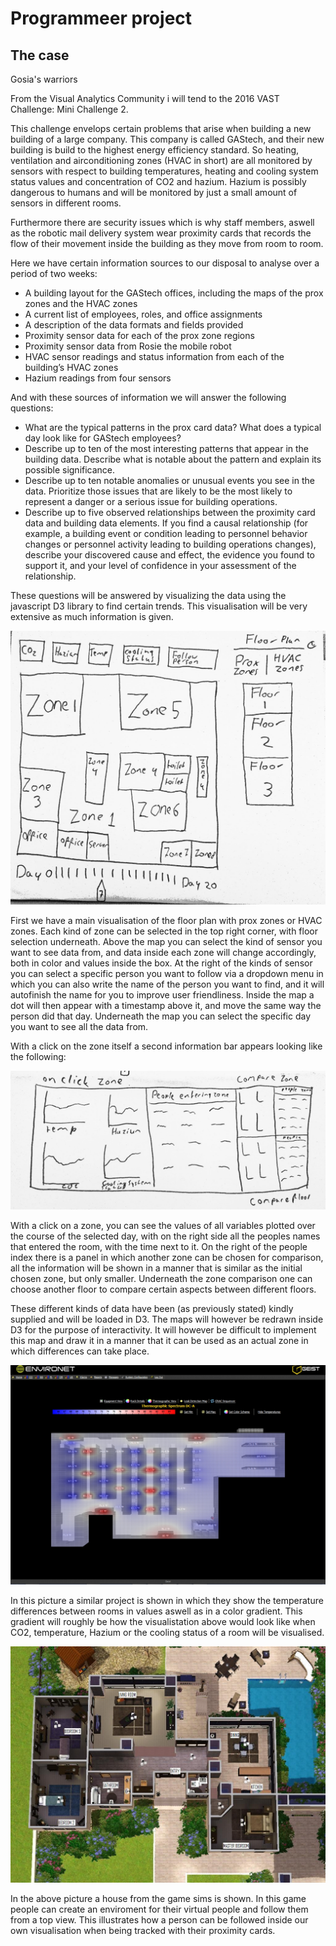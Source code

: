 # Programmeer project

## The case

Gosia's warriors

From the Visual Analytics Community i will tend to the 2016 VAST Challenge: Mini Challenge 2.

This challenge envelops certain problems that arise when building a new building of a large company. This company is called GAStech, and their new building is build to the highest energy efficiency standard. So heating, ventilation and airconditioning zones (HVAC in short) are all monitored by sensors with respect to building temperatures, heating and cooling system status values and concentration of CO2 and hazium. Hazium is possibly dangerous to humans and will be monitored by just a small amount of sensors in different rooms.

Furthermore there are security issues which is why staff members, aswell as the robotic mail delivery system wear proximity cards that records the flow of their movement inside the building as they move from room to room. 

Here we have certain information sources to our disposal to analyse over a period of two weeks:

* A building layout for the GAStech offices, including the maps of the prox zones and the HVAC zones
* A current list of employees, roles, and office assignments
* A description of the data formats and fields provided
* Proximity sensor data for each of the prox zone regions
* Proximity sensor data from Rosie the mobile robot
* HVAC sensor readings and status information from each of the building’s HVAC zones
* Hazium readings from four sensors

And with these sources of information we will answer the following questions:

* What are the typical patterns in the prox card data? What does a typical day look like for GAStech employees?
* Describe up to ten of the most interesting patterns that appear in the building data. Describe what is notable about the pattern and explain its possible significance.
* Describe up to ten notable anomalies or unusual events you see in the data. Prioritize those issues that are likely to be the most likely to represent a danger or a serious issue for building operations.
* Describe up to five observed relationships between the proximity card data and building data elements. If you find a causal relationship (for example, a building event or condition leading to personnel behavior changes or personnel activity leading to building operations changes), describe your discovered cause and effect, the evidence you found to support it, and your level of confidence in your assessment of the relationship.

These questions will be answered by visualizing the data using the javascript D3 library to find certain trends. This visualisation will be very extensive as much information is given.

![main](doc/main.jpg)

First we have a main visualisation of the floor plan with prox zones or HVAC zones. Each kind of zone can be selected in the top right corner, with floor selection underneath. Above the map you can select the kind of sensor you want to see data from, and data inside each zone will change accordingly, both in color and values inside the box. At the right of the kinds of sensor you can select a specific person you want to follow via a dropdown menu in which you can also write the name of the person you want to find, and it will autofinish the name for you to improve user friendliness. Inside the map a dot will then appear with a timestamp above it, and move the same way the person did that day. Underneath the map you can select the specific day you want to see all the data from. 

With a click on the zone itself a second information bar appears looking like the following:

![on_click](doc/on_click.jpg)

With a click on a zone, you can see the values of all variables plotted over the course of the selected day, with on the right side all the peoples names that entered the room, with the time next to it. On the right of the people index there is a panel in which another zone can be chosen for comparison, all the information will be shown in a manner that is similar as the initial chosen zone, but only smaller. Underneath the zone comparison one can choose another floor to compare certain aspects between different floors.

These different kinds of data have been (as previously stated) kindly supplied and will be loaded in D3. The maps will however be redrawn inside D3 for the purpose of interactivity. It will however be difficult to implement this map and draw it in a manner that it can be used as an actual zone in which differences can take place.

![floorplan_temp](doc/floorplan_temp.jpg)

In this picture a similar project is shown in which they show the temperature differences between rooms in values aswell as in a color gradient. This gradient will roughly be how the visualistation above would look like when CO2, temperature, Hazium or the cooling status of a room will be visualised.

![sims](doc/sims.jpg)

In the above picture a house from the game sims is shown. In this game people can create an enviroment for their virtual people and follow them from a top view. This illustrates how a person can be followed inside our own visualisation when being tracked with their proximity cards.

